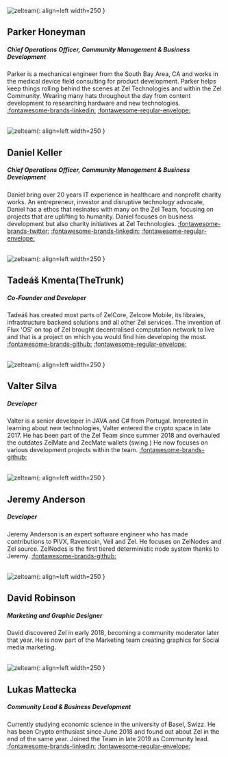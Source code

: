 ![zelteam](/img/Zel_Team/Parker.jpg/){: align=left width=250 }
## **Parker Honeyman**
##### Chief Operations Officer, Community Management & Business Development
Parker is a mechanical engineer from the South Bay Area, CA and works
in the medical device field consulting for product development. Parker
helps keep things rolling behind the scenes at Zel Technologies and
within the Zel Community. Wearing many hats throughout the day from
content development to researching hardware and new technologies.
[:fontawesome-brands-linkedin:](https://www.linkedin.com/in/parker-honeyman-51785342/)
[:fontawesome-regular-envelope:](mailto:parker@zel.network)<br><br>

![zelteam](/img/Zel_Team/Daniel.jpg/){: align=left width=250 }
## **Daniel Keller**
##### Chief Operations Officer, Community Management & Business Development
Daniel bring over 20 years IT experience in healthcare and nonprofit
charity works. An entrepreneur, investor and disruptive technology
advocate, Daniel has a ethos that resinates with many on the Zel Team,
focusing on projects that are uplifting to humanity. Daniel focuses on
business development but also charity initiatives at Zel Technologies.
[:fontawesome-brands-twitter:](https://twitter.com/cypher_punk_)
[:fontawesome-brands-linkedin:](https://www.linkedin.com/in/kellerdaniel/)
[:fontawesome-regular-envelope:](mailto:daniel@zel.network)<br><br>

![zelteam](/img/Zel_Team/Tadeas.jpg/){: align=left width=250 }
## **Tadeáš Kmenta(TheTrunk)**
##### Co-Founder and Developer
Tadeáš has created most parts of ZelCore, Zelcore Mobile, its libraies,
infrastructure backend solutions and all other Zel services. The invention
of Flux 'OS' on top of Zel brought decentralised computation network to
live and that is a project on which you would find him developing the most.
[:fontawesome-brands-github:](https://github.com/thetrunk)
[:fontawesome-regular-envelope:](mailto:tadeas@zel.network)<br><br>

![zelteam](/img/Zel_Team/Valter.jpg/){: align=left width=250 }
## **Valter Silva**
##### Developer
Valter is a senior developer in JAVA and C# from Portugal. Interested
in learning about new technologies, Valter entered the crypto space
in late 2017. He has been part of the Zel Team since summer 2018 and
overhauled the outdates ZelMate and ZecMate wallets (swing.) He now
focuses on various development projects within the team.
[:fontawesome-brands-github:](https://github.com/Cabecinha84)<br><br>

![zelteam](/img/Zel_Team/Jeremy.jpg/){: align=left width=250 }
## **Jeremy Anderson**
##### Developer
Jeremy Anderson is an expert software engineer who has made contributions
to PIVX, Ravencoin, Veil and Zel. He focuses on ZelNodes and Zel source.
ZelNodes is the first tiered deterministic node system thanks to Jeremy.
[:fontawesome-brands-github:](https://github.com/blondfrogs)<br><br>

![zelteam](/img/Zel_Team/David.jpg/){: align=left width=250 }
## **David Robinson**
##### Marketing and Graphic Designer
David discovered Zel in early 2018, becoming a community moderator
later that year. He is now part of the Marketing team creating graphics
for Social media marketing.<br><br>

![zelteam](/img/Zel_Team/Lukas.png/){: align=left width=250 }
## **Lukas Mattecka**
##### Community Lead & Business Development
Currently studying economic science in the university of Basel, Swizz.
He has been Crypto enthusiast since June 2018 and found out about Zel
in the end of the same year. Joined the Team in late 2019 as Community
lead.
[:fontawesome-brands-linkedin:](https://www.linkedin.com/in/lukas-mattecka-057896192/)
[:fontawesome-regular-envelope:](mailto:lukas@zel.network)<br><br>

